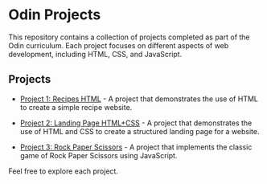 # Odin Projects

This repository contains a collection of projects completed as part of the Odin curriculum. Each project focuses on different aspects of web development, including HTML, CSS, and JavaScript.

## Projects
- [Project 1: Recipes HTML](odin-recipes) - A project that demonstrates the use of HTML to create a simple recipe website.

- [Project 2: Landing Page HTML+CSS](landing-page) - A project that demonstrates the use of HTML and CSS to create a structured landing page for a website.

- [Project 3: Rock Paper Scissors](rock-paper-scissors) - A project that implements the classic game of Rock Paper Scissors using JavaScript.

Feel free to explore each project.